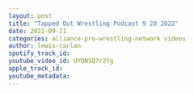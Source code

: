 ```yaml
---
layout: post
title: "Tapped Out Wrestling Podcast 9 20 2022"
date: 2022-09-21
categories: alliance-pro-wrestling-network videos
author: lewis-carlan
spotify_track_id: 
youtube_video_id: UYQNSQ7r2Yg
apple_track_id: 
youtube_metadata: 
---
```

